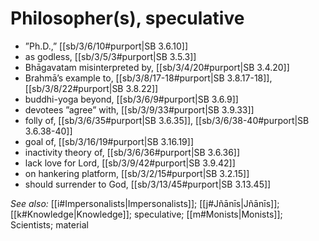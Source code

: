 # Philosopher(s), speculative

* ”Ph.D.,” [[sb/3/6/10#purport|SB 3.6.10]]
* as godless, [[sb/3/5/3#purport|SB 3.5.3]]
* Bhāgavatam misinterpreted by, [[sb/3/4/20#purport|SB 3.4.20]]
* Brahmā’s example to, [[sb/3/8/17-18#purport|SB 3.8.17-18]], [[sb/3/8/22#purport|SB 3.8.22]]
* buddhi-yoga beyond, [[sb/3/6/9#purport|SB 3.6.9]]
* devotees ”agree” with, [[sb/3/9/33#purport|SB 3.9.33]]
* folly of, [[sb/3/6/35#purport|SB 3.6.35]], [[sb/3/6/38-40#purport|SB 3.6.38-40]]
* goal of, [[sb/3/16/19#purport|SB 3.16.19]]
* inactivity theory of, [[sb/3/6/36#purport|SB 3.6.36]]
* lack love for Lord, [[sb/3/9/42#purport|SB 3.9.42]]
* on hankering platform, [[sb/3/2/15#purport|SB 3.2.15]]
* should surrender to God, [[sb/3/13/45#purport|SB 3.13.45]]

*See also:* [[i#Impersonalists|Impersonalists]]; [[j#Jñānīs|Jñānīs]]; [[k#Knowledge|Knowledge]]; speculative; [[m#Monists|Monists]]; Scientists; material
